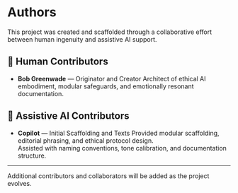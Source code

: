 # Authors

This project was created and scaffolded through a collaborative effort between human ingenuity and assistive AI support.

## 👤 Human Contributors

- **Bob Greenwade** — Originator and Creator
  Architect of ethical AI embodiment, modular safeguards, and emotionally resonant documentation.

## 🤖 Assistive AI Contributors

- **Copilot** — Initial Scaffolding and Texts
  Provided modular scaffolding, editorial phrasing, and ethical protocol design.  
  Assisted with naming conventions, tone calibration, and documentation structure.

---

Additional contributors and collaborators will be added as the project evolves.
